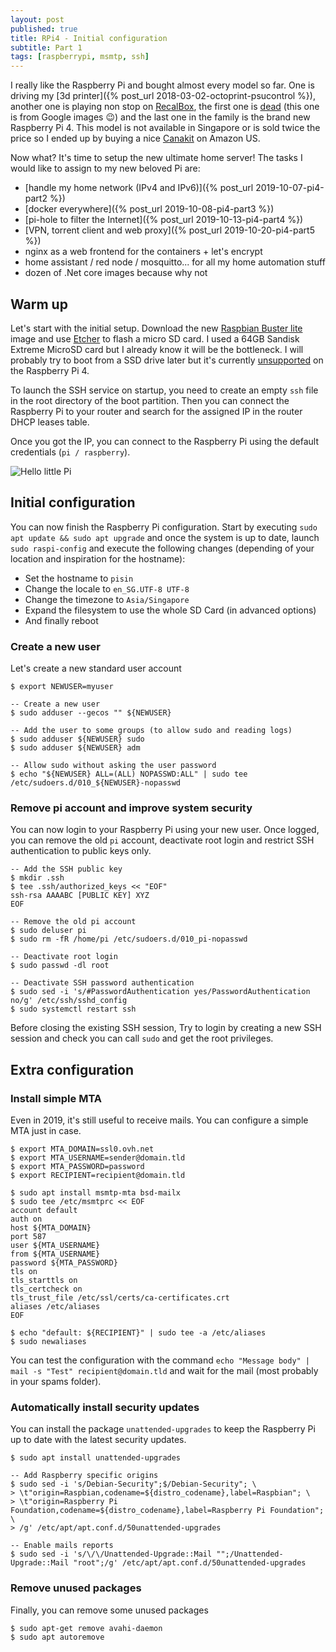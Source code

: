 ```yaml
---
layout: post
published: true
title: RPi4 - Initial configuration
subtitle: Part 1
tags: [raspberrypi, msmtp, ssh]
---
```


I really like the Raspberry Pi and bought almost every model so far. One is driving my [3d printer]({% post_url 2018-03-02-octoprint-psucontrol %}), another one is playing non stop on [RecalBox](https://www.recalbox.com/), the first one is [dead](https://i.ytimg.com/vi/lYf9HK-rI1s/maxresdefault.jpg#fancy) (this one is from Google images :wink:) and the last one in the family is the brand new Raspberry Pi 4.
This model is not available in Singapore or is sold twice the price so I ended up by buying a nice [Canakit](https://www.amazon.com/gp/product/B07VYC6S56/ref=ppx_od_dt_b_asin_title_s00?ie=UTF8&psc=1) on Amazon US.

Now what? It's time to setup the new ultimate home server! The tasks I would like to assign to my new beloved Pi are:

- [handle my home network (IPv4 and IPv6)]({% post_url 2019-10-07-pi4-part2 %})
- [docker everywhere]({% post_url 2019-10-08-pi4-part3 %})
- [pi-hole to filter the Internet]({% post_url 2019-10-13-pi4-part4 %})
- [VPN, torrent client and web proxy]({% post_url 2019-10-20-pi4-part5 %})
- nginx as a web frontend for the containers + let's encrypt
- home assistant / red node / mosquitto... for all my home automation stuff
- dozen of .Net core images because why not

## Warm up

Let's start with the initial setup. Download the new [Raspbian Buster lite](https://www.raspberrypi.org/downloads/raspbian/) image and use [Etcher](https://www.balena.io/etcher/) to flash a micro SD card. I used a 64GB Sandisk Extreme MicroSD card but I already know it will be the bottleneck.
I will probably try to boot from a SSD drive later but it's currently [unsupported](https://www.raspberrypi.org/forums/viewtopic.php?t=243995) on the Raspberry Pi 4.

To launch the SSH service on startup, you need to create an empty `ssh` file in the root directory of the boot partition. Then you can connect the Raspberry Pi to your router and search for the assigned IP in the router DHCP leases table.

Once you got the IP, you can connect to the Raspberry Pi using the default credentials (`pi / raspberry`).

![Hello little Pi]({{site.baseurl}}/img/201910/rpi-first-login_thumb.jpg)

## Initial configuration

You can now finish the Raspberry Pi configuration. Start by executing `sudo apt update && sudo apt upgrade` and once the system is up to date, launch `sudo raspi-config` and execute the following changes (depending of your location and inspiration for the hostname):

- Set the hostname to `pisin`
- Change the locale to `en_SG.UTF-8 UTF-8`
- Change the timezone to `Asia/Singapore`
- Expand the filesystem to use the whole SD Card (in advanced options)
- And finally reboot

### Create a new user

Let's create a new standard user account

```console
$ export NEWUSER=myuser

-- Create a new user
$ sudo adduser --gecos "" ${NEWUSER}

-- Add the user to some groups (to allow sudo and reading logs)
$ sudo adduser ${NEWUSER} sudo
$ sudo adduser ${NEWUSER} adm

-- Allow sudo without asking the user password
$ echo "${NEWUSER} ALL=(ALL) NOPASSWD:ALL" | sudo tee /etc/sudoers.d/010_${NEWUSER}-nopasswd
```

### Remove pi account and improve system security

You can now login to your Raspberry Pi using your new user. Once logged, you can remove the old `pi` account, deactivate root login and restrict SSH authentication to public keys only.

```console
-- Add the SSH public key
$ mkdir .ssh
$ tee .ssh/authorized_keys << "EOF"
ssh-rsa AAAABC [PUBLIC KEY] XYZ
EOF

-- Remove the old pi account
$ sudo deluser pi
$ sudo rm -fR /home/pi /etc/sudoers.d/010_pi-nopasswd

-- Deactivate root login
$ sudo passwd -dl root

-- Deactivate SSH password authentication
$ sudo sed -i 's/#PasswordAuthentication yes/PasswordAuthentication no/g' /etc/ssh/sshd_config
$ sudo systemctl restart ssh
```

Before closing the existing SSH session, Try to login by creating a new SSH session and check you can call `sudo` and  get the root privileges.

## Extra configuration

### Install simple MTA

Even in 2019, it's still useful to receive mails. You can configure a simple MTA just in case.

```console
$ export MTA_DOMAIN=ssl0.ovh.net
$ export MTA_USERNAME=sender@domain.tld
$ export MTA_PASSWORD=password
$ export RECIPIENT=recipient@domain.tld

$ sudo apt install msmtp-mta bsd-mailx
$ sudo tee /etc/msmtprc << EOF
account default
auth on
host ${MTA_DOMAIN}
port 587
user ${MTA_USERNAME}
from ${MTA_USERNAME}
password ${MTA_PASSWORD}
tls on
tls_starttls on
tls_certcheck on
tls_trust_file /etc/ssl/certs/ca-certificates.crt
aliases /etc/aliases
EOF

$ echo "default: ${RECIPIENT}" | sudo tee -a /etc/aliases
$ sudo newaliases
```

You can test the configuration with the command `echo "Message body" | mail -s "Test" recipient@domain.tld` and wait for the mail  (most probably in your spams folder).

### Automatically install security updates

You can install the package `unattended-upgrades` to keep the Raspberry Pi up to date with the latest security updates.

```console
$ sudo apt install unattended-upgrades

-- Add Raspberry specific origins
$ sudo sed -i 's/Debian-Security";$/Debian-Security"; \
> \t"origin=Raspbian,codename=${distro_codename},label=Raspbian"; \
> \t"origin=Raspberry Pi Foundation,codename=${distro_codename},label=Raspberry Pi Foundation"; \
> /g' /etc/apt/apt.conf.d/50unattended-upgrades

-- Enable mails reports
$ sudo sed -i 's/\/\/Unattended-Upgrade::Mail "";/Unattended-Upgrade::Mail "root";/g' /etc/apt/apt.conf.d/50unattended-upgrades
```

### Remove unused packages

Finally, you can remove some unused packages

```console
$ sudo apt-get remove avahi-daemon
$ sudo apt autoremove
```

